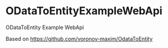 # ODataToEntityExampleWebApi
ODataToEntity Example WebApi

Based on https://github.com/voronov-maxim/OdataToEntity
